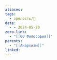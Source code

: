 ```yaml
---
aliases: 
tags:
  - зрелость/🌱
date:
  - - 2024-05-20
zero-link:
  - "[[00 Философия]]"
parents:
  - "[[Анархизм]]"
linked:
---
```

